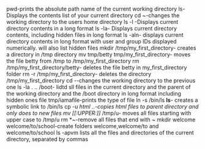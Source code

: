 pwd-prints the absolute path name of the current working directory
ls-Displays the contents list of your current directory
cd ~-changes the working directory to the users home directory
ls -l -Displays current directory contents in a long format
ls -la- Displays current directory contents, including hidden files in long format
ls -aln- displays current directory contents in long format with user and group IDs displayed numerically. will also list hidden files
mkdir /tmp/my_first_directory- creates a directory in /tmp directory
mv tmp/betty tmp/my_first_directory- moves the file betty from /tmp to /tmp/my_first_directory
rm /tmp/my_first_directory/betty- deletes the file betty in my_first_directory folder
rm -r /tmp/my_first_directory- deletes the directory /tmp/my_first_directory
cd --changes the working directory to the previous one
ls -la . .. /boot- lidtd sll files in the current directory and the parent of the working directory and the /boot directory in long format including hidden ones
file tmp/iamafile-prints the type of file
ln -s /bin/ls __ls__- creates a symbolic link to /bin/ls
cp -u *html ..-copies html files to parent directory and only does to new files
mv [[:UPPER:]]* /tmp/u- moves all files starting with upper case to /tmp/u
rm *~-remove all files that end with ~
mkdir welcome welcome/to/school-create folders welcome,welcome/to and welcome/to/school
ls -apvm lists all the files and directories of the current directory, separated by commas

